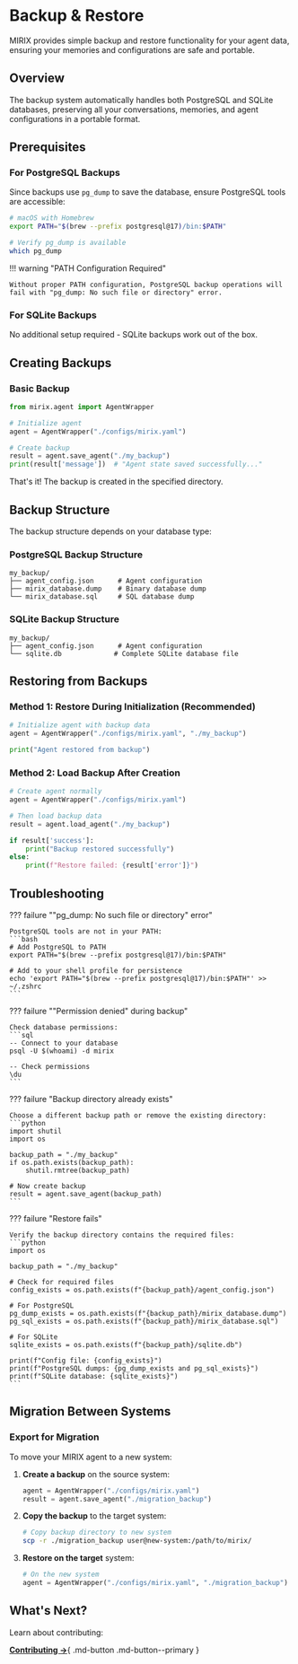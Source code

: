 # Backup & Restore

MIRIX provides simple backup and restore functionality for your agent data, ensuring your memories and configurations are safe and portable.

## Overview

The backup system automatically handles both PostgreSQL and SQLite databases, preserving all your conversations, memories, and agent configurations in a portable format.

## Prerequisites

### For PostgreSQL Backups

Since backups use `pg_dump` to save the database, ensure PostgreSQL tools are accessible:

```bash
# macOS with Homebrew
export PATH="$(brew --prefix postgresql@17)/bin:$PATH"

# Verify pg_dump is available
which pg_dump
```

!!! warning "PATH Configuration Required"
    
    Without proper PATH configuration, PostgreSQL backup operations will fail with "pg_dump: No such file or directory" error.

### For SQLite Backups

No additional setup required - SQLite backups work out of the box.

## Creating Backups

### Basic Backup

```python
from mirix.agent import AgentWrapper

# Initialize agent
agent = AgentWrapper("./configs/mirix.yaml")

# Create backup
result = agent.save_agent("./my_backup")
print(result['message'])  # "Agent state saved successfully..."
```

That's it! The backup is created in the specified directory.

## Backup Structure

The backup structure depends on your database type:

### PostgreSQL Backup Structure

```
my_backup/
├── agent_config.json      # Agent configuration
├── mirix_database.dump    # Binary database dump
└── mirix_database.sql     # SQL database dump
```

### SQLite Backup Structure

```
my_backup/
├── agent_config.json      # Agent configuration
└── sqlite.db             # Complete SQLite database file
```

## Restoring from Backups

### Method 1: Restore During Initialization (Recommended)

```python
# Initialize agent with backup data
agent = AgentWrapper("./configs/mirix.yaml", "./my_backup")

print("Agent restored from backup")
```

### Method 2: Load Backup After Creation

```python
# Create agent normally
agent = AgentWrapper("./configs/mirix.yaml")

# Then load backup data
result = agent.load_agent("./my_backup")

if result['success']:
    print("Backup restored successfully")
else:
    print(f"Restore failed: {result['error']}")
```


## Troubleshooting

??? failure "\"pg_dump: No such file or directory\" error"
    
    PostgreSQL tools are not in your PATH:
    ```bash
    # Add PostgreSQL to PATH
    export PATH="$(brew --prefix postgresql@17)/bin:$PATH"
    
    # Add to your shell profile for persistence
    echo 'export PATH="$(brew --prefix postgresql@17)/bin:$PATH"' >> ~/.zshrc
    ```

??? failure "\"Permission denied\" during backup"
    
    Check database permissions:
    ```sql
    -- Connect to your database
    psql -U $(whoami) -d mirix
    
    -- Check permissions
    \du
    ```

??? failure "Backup directory already exists"
    
    Choose a different backup path or remove the existing directory:
    ```python
    import shutil
    import os
    
    backup_path = "./my_backup"
    if os.path.exists(backup_path):
        shutil.rmtree(backup_path)
    
    # Now create backup
    result = agent.save_agent(backup_path)
    ```

??? failure "Restore fails"
    
    Verify the backup directory contains the required files:
    ```python
    import os
    
    backup_path = "./my_backup"
    
    # Check for required files
    config_exists = os.path.exists(f"{backup_path}/agent_config.json")
    
    # For PostgreSQL
    pg_dump_exists = os.path.exists(f"{backup_path}/mirix_database.dump")
    pg_sql_exists = os.path.exists(f"{backup_path}/mirix_database.sql")
    
    # For SQLite
    sqlite_exists = os.path.exists(f"{backup_path}/sqlite.db")
    
    print(f"Config file: {config_exists}")
    print(f"PostgreSQL dumps: {pg_dump_exists and pg_sql_exists}")
    print(f"SQLite database: {sqlite_exists}")
    ```

## Migration Between Systems

### Export for Migration

To move your MIRIX agent to a new system:

1. **Create a backup** on the source system:
   ```python
   agent = AgentWrapper("./configs/mirix.yaml")
   result = agent.save_agent("./migration_backup")
   ```

2. **Copy the backup** to the target system:
   ```bash
   # Copy backup directory to new system
   scp -r ./migration_backup user@new-system:/path/to/mirix/
   ```

3. **Restore on the target** system:
   ```python
   # On the new system
   agent = AgentWrapper("./configs/mirix.yaml", "./migration_backup")
   ```

## What's Next?

Learn about contributing:

[**Contributing →**](../contributing.md){ .md-button .md-button--primary }

 